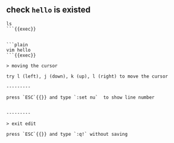 

## check `hello` is existed

```plain
ls
```{{exec}}


```plain
vim hello
```{{exec}}

> moving the cursor

try l (left), j (down), k (up), l (right) to move the cursor

---------

press `ESC`{{}} and type `:set nu`  to show line number


---------

> exit edit

press `ESC`{{}} and type `:q!` without saving
